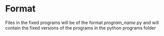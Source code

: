 # Format

Files in the fixed programs will be of the format _program\_name_.py and will contain the fixed versions of the programs in the python programs folder

